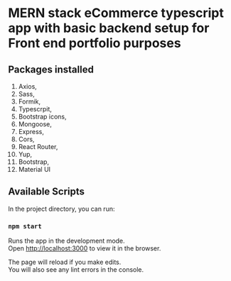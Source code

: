 # MERN stack eCommerce typescript app with basic backend setup for Front end portfolio purposes

## Packages installed

1. Axios,
2. Sass,
3. Formik,
4. Typescrpit,
5. Bootstrap icons,
6. Mongoose,
7. Express,
8. Cors,
9. React Router,
10. Yup,
11. Bootstrap,
12. Material UI

## Available Scripts

In the project directory, you can run:

### `npm start`

Runs the app in the development mode.\
Open [http://localhost:3000](http://localhost:3000) to view it in the browser.

The page will reload if you make edits.\
You will also see any lint errors in the console.
